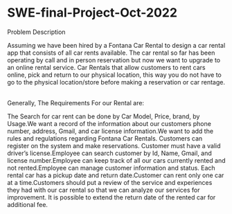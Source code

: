 # SWE-final-Project-Oct-2022

Problem Description 
 

Assuming we have been hired by a Fontana Car Rental to design a car rental app that consists of all car rents available. The car rental so far has been operating by call and in person reservation but now we want to upgrade to an online rental service. Car Rentals that allow customers to rent cars online, pick and return to our physical location, this way you do not have to go to the physical location/store before making a reservation or car rentage. 
 

Generally, The Requirements For our Rental are:

The Search for car rent can be done by Car Model, Price, brand, by Usage.We want a record of the information about our customers phone number, address, Gmail, and car license information.We want to add the rules and regulations regarding Fontana Car Rentals. Customers can register on the system and make reservations. Customer must have a valid driver’s license.Employee can search customer by Id, Name, Gmail, and license number.Employee can keep track of all our cars currently rented and not rented.Employee can manage customer information and status. Each rental car has a pickup date and return date.Customer can rent only one car at a time.Customers should put a review of the service and experiences they had with our car rental so that we can analyze our services for improvement. It is possible to extend the return date of the rented car for additional fee. 


